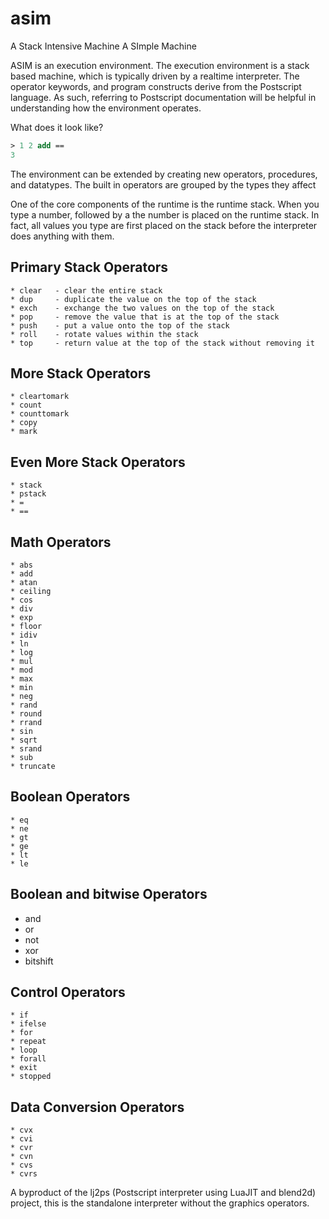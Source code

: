 # asim
A Stack Intensive Machine
A SImple Machine

ASIM is an execution environment.  The execution environment is a stack based machine, which is typically driven by a realtime interpreter.  The operator keywords, and program constructs derive from the Postscript language.  As such, referring to Postscript documentation will be helpful in understanding how the environment operates.

What does it look like?

```Postscript
> 1 2 add ==
3
```

The environment can be extended by creating new operators, procedures, and datatypes.  The built in operators are grouped by the types they affect

One of the core components of the runtime is the runtime stack.  When you type a number, followed by
a <space> the number is placed on the runtime stack.  In fact, all values you type are first placed on 
the stack before the interpreter does anything with them.

Primary Stack Operators
---------------
    * clear   - clear the entire stack
    * dup     - duplicate the value on the top of the stack
    * exch    - exchange the two values on the top of the stack
    * pop     - remove the value that is at the top of the stack
    * push    - put a value onto the top of the stack
    * roll    - rotate values within the stack
    * top     - return value at the top of the stack without removing it

More Stack Operators
--------------------

    * cleartomark
    * count
    * counttomark
    * copy
    * mark

Even More Stack Operators
--------------
    * stack
    * pstack
    * =
    * ==

Math Operators
--------------
    * abs
    * add
    * atan
    * ceiling
    * cos
    * div
    * exp
    * floor
    * idiv
    * ln
    * log
    * mul
    * mod
    * max
    * min
    * neg
    * rand
    * round
    * rrand
    * sin
    * sqrt
    * srand
    * sub
    * truncate

Boolean Operators
-----------------
    * eq
    * ne
    * gt
    * ge
    * lt
    * le

Boolean and bitwise Operators
-----------------------------
* and
* or
* not
* xor
* bitshift

Control Operators
-----------------
    * if
    * ifelse
    * for
    * repeat
    * loop
    * forall
    * exit
    * stopped

Data Conversion Operators
-------------------------
    * cvx
    * cvi
    * cvr
    * cvn
    * cvs
    * cvrs





A byproduct of the lj2ps (Postscript interpreter using LuaJIT and blend2d) project, this is the standalone interpreter without the graphics operators.
